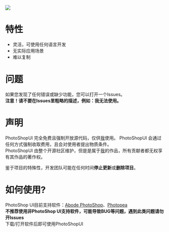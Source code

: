 ![](https://raw.githubusercontent.com/yellowbug7293/PhotoShopUI/main/psui.png)
# 特性
- 灵活，可使用任何语言开发  
- 无实际应用场景  
- 难以复制  
# 问题
如果您发现了任何错误或缺少功能，您可以打开一个Issues。  
**注意！请不要在Issues里粗略的描述，例如：我无法使用。**  
# 声明
PhotoShopUI 完全免费且强制开放源代码，仅供[我](https://space.bilibili.com/494298798)使用。 
PhotoShopUI 会通过任何方式强制收取费用，且会对使用者提出物质条件。  
PhotoShopUI 由整个开源社区维护，但是是属于[我](https://space.bilibili.com/494298798)的作品，所有贡献者都无权享有其作品的著作权。  

鉴于项目的特殊性，开发团队可能在任何时间**停止更新**或**删除项目**。  
# 如何使用?
PhotoShop UI目前支持软件：[Abode PhotoShop](https://www.adobe.com/products/photoshop.html)、[Photopea](https://www.photopea.com/)  
**不推荐使用非PhotoShop UI支持软件，可能导致BUG等问题，遇到此类问题请勿开Issues**  
下载/打开软件后即可使用PhotoShopUI
